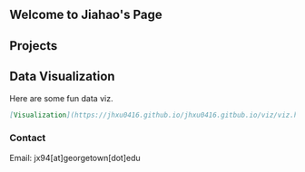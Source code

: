 ## Welcome to Jiahao's Page


## Projects

## Data Visualization

Here are some fun data viz.

```markdown
[Visualization](https://jhxu0416.github.io/jhxu0416.gitbub.io/viz/viz.html)
```

### Contact

Email: jx94[at]georgetown[dot]edu 